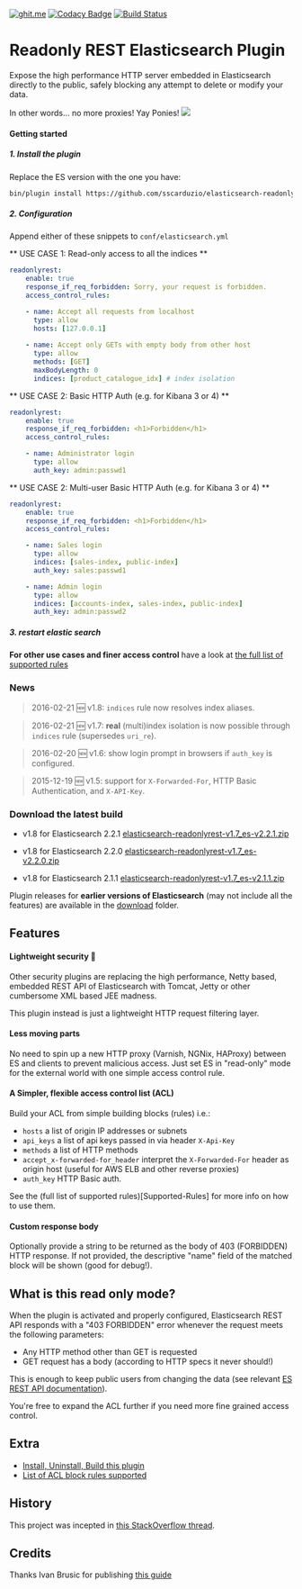 [![ghit.me](https://ghit.me/badge.svg?repo=sscarduzio/elasticsearch-readonlyrest-plugin)](https://ghit.me/repo/sscarduzio/elasticsearch-readonlyrest-plugin)
[![Codacy Badge](https://api.codacy.com/project/badge/grade/9ef51ae1e6e34deba913f22e2e4cbd56)](https://www.codacy.com/app/scarduzio/elasticsearch-readonlyrest-plugin)
[![Build Status](https://travis-ci.org/sscarduzio/elasticsearch-readonlyrest-plugin.svg?branch=master)](https://travis-ci.org/sscarduzio/elasticsearch-readonlyrest-plugin)

# Readonly REST Elasticsearch Plugin
Expose the high performance HTTP server embedded in Elasticsearch directly to the public, safely blocking any attempt to delete or modify your data.

In other words... no more proxies! Yay Ponies!
![](http://i.imgur.com/8CLtS1Z.jpg)

#### Getting started

##### 1. Install the plugin 

Replace the ES version with the one you have:

```bash
bin/plugin install https://github.com/sscarduzio/elasticsearch-readonlyrest-plugin/raw/master/download/elasticsearch-readonlyrest-v1.7_es-v2.2.1.zip
```
##### 2. Configuration

Append either of these snippets to `conf/elasticsearch.yml`

** USE CASE 1: Read-only access to all the indices **
```yml
readonlyrest:
    enable: true
    response_if_req_forbidden: Sorry, your request is forbidden.
    access_control_rules:

    - name: Accept all requests from localhost
      type: allow
      hosts: [127.0.0.1]
    
    - name: Accept only GETs with empty body from other host
      type: allow
      methods: [GET]
      maxBodyLength: 0
      indices: [product_catalogue_idx] # index isolation

```

** USE CASE 2: Basic HTTP Auth (e.g. for Kibana 3 or 4) **

```yml
readonlyrest:
    enable: true
    response_if_req_forbidden: <h1>Forbidden</h1>    
    access_control_rules:

    - name: Administrator login
      type: allow
      auth_key: admin:passwd1

```

** USE CASE 2: Multi-user Basic HTTP Auth (e.g. for Kibana 3 or 4) **

```yml
readonlyrest:
    enable: true
    response_if_req_forbidden: <h1>Forbidden</h1>    
    access_control_rules:

    - name: Sales login
      type: allow
      indices: [sales-index, public-index]
      auth_key: sales:passwd1

    - name: Admin login
      type: allow
      indices: [accounts-index, sales-index, public-index]
      auth_key: admin:passwd2
```

##### 3. restart elastic search


**For other use cases and finer access control** have a look at [the full list of supported rules](https://github.com/sscarduzio/elasticsearch-readonlyrest-plugin/wiki/Supported-Rules)


### News
> 2016-02-21 :new: v1.8:  ```indices``` rule now resolves index aliases.

> 2016-02-21 :new: v1.7: **real** (multi)index isolation is now possible through ```indices``` rule (supersedes ```uri_re```).

> 2016-02-20 :new: v1.6: show login prompt in browsers if ```auth_key``` is configured.

> 2015-12-19  :new: v1.5: support for ```X-Forwarded-For```, HTTP Basic Authentication, and ```X-API-Key```.

###  Download the latest build

* v1.8 for Elasticsearch 2.2.1 [elasticsearch-readonlyrest-v1.7_es-v2.2.1.zip](https://github.com/sscarduzio/elasticsearch-readonlyrest-plugin/blob/master/download/elasticsearch-readonlyrest-v1.7_es-v2.2.1.zip?raw=true)

* v1.8 for Elasticsearch 2.2.0 [elasticsearch-readonlyrest-v1.7_es-v2.2.0.zip](https://github.com/sscarduzio/elasticsearch-readonlyrest-plugin/blob/master/download/elasticsearch-readonlyrest-v1.7_es-v2.2.0.zip?raw=true)

* v1.8 for Elasticsearch 2.1.1 [elasticsearch-readonlyrest-v1.7_es-v2.1.1.zip](https://github.com/sscarduzio/elasticsearch-readonlyrest-plugin/blob/master/download/elasticsearch-readonlyrest-v1.7_es-v2.1.1.zip?raw=true)


Plugin releases for **earlier versions of Elasticsearch** (may not include all the features) are available in the [download](https://github.com/sscarduzio/elasticsearch-readonlyrest-plugin/blob/master/download) folder.


## Features

#### Lightweight security :rocket:
Other security plugins are replacing the high performance, Netty based, embedded REST API of Elasticsearch with Tomcat, Jetty or other cumbersome XML based JEE madness.

This plugin instead is just a lightweight HTTP request filtering layer.

#### Less moving parts
No need to spin up a new HTTP proxy (Varnish, NGNix, HAProxy) between ES and clients to prevent malicious access. Just set ES in "read-only" mode for the external world with one simple access control rule.

#### A Simpler, flexible access control list (ACL)
Build your ACL from simple building blocks (rules) i.e.:
* ```hosts``` a list of origin IP addresses or subnets
* ```api_keys``` a list of api keys passed in via header ```X-Api-Key```
* ```methods``` a list of HTTP methods
* ```accept_x-forwarded-for_header``` interpret the ```X-Forwarded-For``` header as origin host (useful for AWS ELB and other reverse proxies)
* ```auth_key``` HTTP Basic auth. 

See the (full list of supported rules)[Supported-Rules] for more info on how to use them.


#### Custom response body
Optionally provide a string to be returned as the body of 403 (FORBIDDEN) HTTP response. If not provided, the descriptive "name" field of the matched block will be shown (good for debug!).

## What is this read only mode?
When the plugin is activated and properly configured, Elasticsearch REST API responds with a "403 FORBIDDEN" error whenever the request meets the following parameters:

*  Any HTTP method other than GET is requested
*  GET request has a body (according to HTTP specs it never should!)

This is enough to keep public users from changing the data (see relevant [ES REST API documentation](http://www.elasticsearch.org/guide/en/elasticsearch/reference/current/docs.html)).

You're free to expand the ACL further if you need more fine grained access control.

## Extra
* [Install, Uninstall, Build this plugin](https://github.com/sscarduzio/elasticsearch-readonlyrest-plugin/wiki/Install,-Uninstall,-Build)
* [List of ACL block rules supported](https://github.com/sscarduzio/elasticsearch-readonlyrest-plugin/wiki/Supported-Rules)

## History
This project was incepted in [this StackOverflow thread](http://stackoverflow.com/questions/20406707/using-cloudfront-to-expose-elasticsearch-rest-api-in-read-only-get-head "StackOverflow").

## Credits
Thanks Ivan Brusic for publishing [this guide](http://blog.brusic.com/2011/09/create-pluggable-rest-endpoints-in.html "Ivan Brusic blog")
